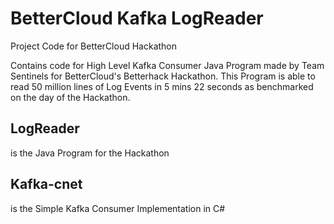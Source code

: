 # BetterCloud Kafka LogReader
Project Code for BetterCloud Hackathon

Contains code for High Level Kafka Consumer Java Program made by Team Sentinels for BetterCloud's Betterhack Hackathon.
This Program is able to read 50 million lines of Log Events in 5 mins 22 seconds as benchmarked on the day of the Hackathon.

## LogReader
is the Java Program for the Hackathon

## Kafka-cnet
is the Simple Kafka Consumer Implementation in C#
